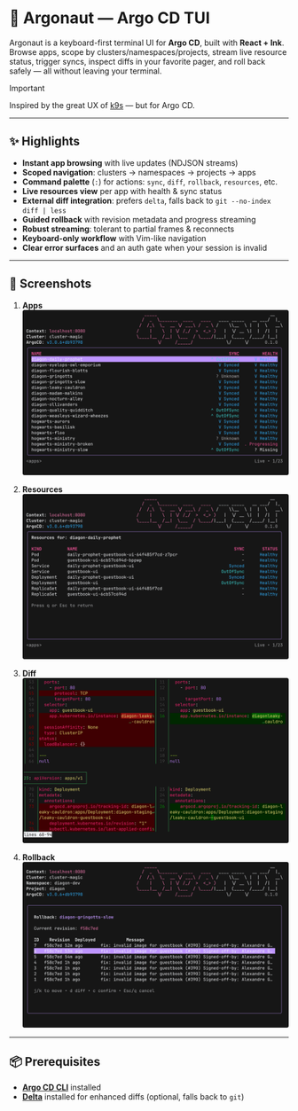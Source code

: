 # 🐙 Argonaut — Argo CD TUI

Argonaut is a keyboard-first terminal UI for **Argo CD**, built with **React + Ink**. Browse apps, scope by clusters/namespaces/projects, stream live resource status, trigger syncs, inspect diffs in your favorite pager, and roll back safely — all without leaving your terminal.

> [!IMPORTANT]  
> Inspired by the great UX of [k9s](https://k9scli.io) — but for Argo CD.

---

## ✨ Highlights

- **Instant app browsing** with live updates (NDJSON streams)
- **Scoped navigation**: clusters → namespaces → projects → apps
- **Command palette** (`:`) for actions: `sync`, `diff`, `rollback`, `resources`, etc.
- **Live resources view** per app with health & sync status
- **External diff integration**: prefers `delta`, falls back to `git --no-index diff | less`
- **Guided rollback** with revision metadata and progress streaming
- **Robust streaming**: tolerant to partial frames & reconnects
- **Keyboard-only workflow** with Vim-like navigation
- **Clear error surfaces** and an auth gate when your session is invalid

---

## 📸 Screenshots


1. **Apps**  
   <img src="assets/argonaut_apps.png" alt="Apps list"/>

2. **Resources**  
   <img src="assets/argonaut_resources.png" alt="Resources view"/>

3. **Diff**  
   <img src="assets/argonaut_diff.png" alt="External diff"/>

4. **Rollback**  
   <img src="assets/argonaut_rollback.png" alt="Rollback flow"/>

---

## 📦 Prerequisites

- [**Argo CD CLI**](https://argo-cd.readthedocs.io/en/stable/cli_installation/) installed 
- [**Delta**](https://dandavison.github.io/delta/installation.html) installed for enhanced diffs (optional, falls back to `git`)
